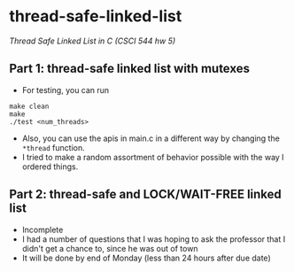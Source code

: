 # thread-safe-linked-list
*Thread Safe Linked List in C (CSCI 544 hw 5)*

## Part 1: thread-safe linked list with mutexes
* For testing, you can run 

```
make clean
make
./test <num_threads>
```

* Also, you can use the apis in main.c in a different way by changing the `*thread` function.
* I tried to make a random assortment of behavior possible with the way I ordered things.

## Part 2: thread-safe and LOCK/WAIT-FREE linked list
* Incomplete
* I had a number of questions that I was hoping to ask the professor that I didn't get a chance to, since he was out of town
* It will be done by end of Monday (less than 24 hours after due date)
